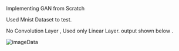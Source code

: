 Implementing GAN from Scratch

Used Mnist Dataset to test.

No Convolution Layer , Used only Linear Layer.
output shown below . 

![imageData](https://github.com/itspaulthegreat/GAN-From-Scratch/assets/67842238/4ac46bc2-3807-43d9-adf5-cab00db9fc6e)
